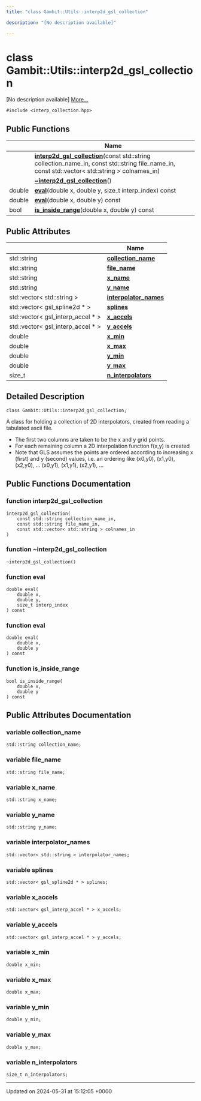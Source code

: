 ```yaml
---
title: "class Gambit::Utils::interp2d_gsl_collection"

description: "[No description available]"

---
```


# class Gambit::Utils::interp2d_gsl_collection



[No description available] [More...](#detailed-description)


`#include <interp_collection.hpp>`

## Public Functions

|                | Name           |
| -------------- | -------------- |
| | **[interp2d_gsl_collection](/documentation/code/classes/classgambit_1_1utils_1_1interp2d__gsl__collection/#function-interp2d-gsl-collection)**(const std::string collection_name_in, const std::string file_name_in, const std::vector< std::string > colnames_in) |
| | **[~interp2d_gsl_collection](/documentation/code/classes/classgambit_1_1utils_1_1interp2d__gsl__collection/#function-interp2d-gsl-collection)**() |
| double | **[eval](/documentation/code/classes/classgambit_1_1utils_1_1interp2d__gsl__collection/#function-eval)**(double x, double y, size_t interp_index) const |
| double | **[eval](/documentation/code/classes/classgambit_1_1utils_1_1interp2d__gsl__collection/#function-eval)**(double x, double y) const |
| bool | **[is_inside_range](/documentation/code/classes/classgambit_1_1utils_1_1interp2d__gsl__collection/#function-is-inside-range)**(double x, double y) const |

## Public Attributes

|                | Name           |
| -------------- | -------------- |
| std::string | **[collection_name](/documentation/code/classes/classgambit_1_1utils_1_1interp2d__gsl__collection/#variable-collection-name)**  |
| std::string | **[file_name](/documentation/code/classes/classgambit_1_1utils_1_1interp2d__gsl__collection/#variable-file-name)**  |
| std::string | **[x_name](/documentation/code/classes/classgambit_1_1utils_1_1interp2d__gsl__collection/#variable-x-name)**  |
| std::string | **[y_name](/documentation/code/classes/classgambit_1_1utils_1_1interp2d__gsl__collection/#variable-y-name)**  |
| std::vector< std::string > | **[interpolator_names](/documentation/code/classes/classgambit_1_1utils_1_1interp2d__gsl__collection/#variable-interpolator-names)**  |
| std::vector< gsl_spline2d * > | **[splines](/documentation/code/classes/classgambit_1_1utils_1_1interp2d__gsl__collection/#variable-splines)**  |
| std::vector< gsl_interp_accel * > | **[x_accels](/documentation/code/classes/classgambit_1_1utils_1_1interp2d__gsl__collection/#variable-x-accels)**  |
| std::vector< gsl_interp_accel * > | **[y_accels](/documentation/code/classes/classgambit_1_1utils_1_1interp2d__gsl__collection/#variable-y-accels)**  |
| double | **[x_min](/documentation/code/classes/classgambit_1_1utils_1_1interp2d__gsl__collection/#variable-x-min)**  |
| double | **[x_max](/documentation/code/classes/classgambit_1_1utils_1_1interp2d__gsl__collection/#variable-x-max)**  |
| double | **[y_min](/documentation/code/classes/classgambit_1_1utils_1_1interp2d__gsl__collection/#variable-y-min)**  |
| double | **[y_max](/documentation/code/classes/classgambit_1_1utils_1_1interp2d__gsl__collection/#variable-y-max)**  |
| size_t | **[n_interpolators](/documentation/code/classes/classgambit_1_1utils_1_1interp2d__gsl__collection/#variable-n-interpolators)**  |

## Detailed Description

```
class Gambit::Utils::interp2d_gsl_collection;
```


A class for holding a collection of 2D interpolators, created from reading a tabulated ascii file.

* The first two columns are taken to be the x and y grid points.
* For each remaining column a 2D interpolation function f(x,y) is created
* Note that GLS assumes the points are ordered according to increasing x (first) and y (second) values, i.e. an ordering like (x0,y0), (x1,y0), (x2,y0), ... (x0,y1), (x1,y1), (x2,y1), ... 

## Public Functions Documentation

### function interp2d_gsl_collection

```
interp2d_gsl_collection(
    const std::string collection_name_in,
    const std::string file_name_in,
    const std::vector< std::string > colnames_in
)
```


### function ~interp2d_gsl_collection

```
~interp2d_gsl_collection()
```


### function eval

```
double eval(
    double x,
    double y,
    size_t interp_index
) const
```


### function eval

```
double eval(
    double x,
    double y
) const
```


### function is_inside_range

```
bool is_inside_range(
    double x,
    double y
) const
```


## Public Attributes Documentation

### variable collection_name

```
std::string collection_name;
```


### variable file_name

```
std::string file_name;
```


### variable x_name

```
std::string x_name;
```


### variable y_name

```
std::string y_name;
```


### variable interpolator_names

```
std::vector< std::string > interpolator_names;
```


### variable splines

```
std::vector< gsl_spline2d * > splines;
```


### variable x_accels

```
std::vector< gsl_interp_accel * > x_accels;
```


### variable y_accels

```
std::vector< gsl_interp_accel * > y_accels;
```


### variable x_min

```
double x_min;
```


### variable x_max

```
double x_max;
```


### variable y_min

```
double y_min;
```


### variable y_max

```
double y_max;
```


### variable n_interpolators

```
size_t n_interpolators;
```


-------------------------------

Updated on 2024-05-31 at 15:12:05 +0000